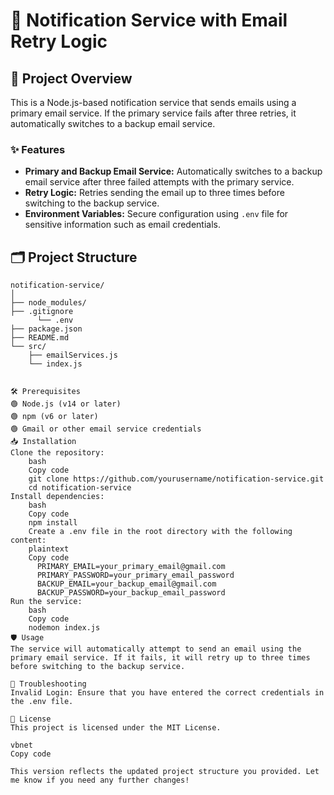 # 📧 Notification Service with Email Retry Logic

## 🚀 Project Overview
This is a Node.js-based notification service that sends emails using a primary email service. If the primary service fails after three retries, it automatically switches to a backup email service.

### ✨ Features
- **Primary and Backup Email Service:** Automatically switches to a backup email service after three failed attempts with the primary service.
- **Retry Logic:** Retries sending the email up to three times before switching to the backup service.
- **Environment Variables:** Secure configuration using `.env` file for sensitive information such as email credentials.

## 🗂 Project Structure

```plaintext
notification-service/
│
├── node_modules/
├── .gitignore
      └── .env
├── package.json
├── README.md
└── src/
    ├── emailServices.js
    └── index.js


🛠 Prerequisites
🟢 Node.js (v14 or later)
🟢 npm (v6 or later)
🟢 Gmail or other email service credentials
📥 Installation
Clone the repository:
    bash
    Copy code
    git clone https://github.com/yourusername/notification-service.git
    cd notification-service
Install dependencies:
    bash
    Copy code
    npm install
    Create a .env file in the root directory with the following content:
    plaintext
    Copy code
      PRIMARY_EMAIL=your_primary_email@gmail.com
      PRIMARY_PASSWORD=your_primary_email_password
      BACKUP_EMAIL=your_backup_email@gmail.com
      BACKUP_PASSWORD=your_backup_email_password
Run the service:
    bash
    Copy code
    nodemon index.js
🛡 Usage
The service will automatically attempt to send an email using the primary email service. If it fails, it will retry up to three times before switching to the backup service.

🐛 Troubleshooting
Invalid Login: Ensure that you have entered the correct credentials in the .env file.

📄 License
This project is licensed under the MIT License.

vbnet
Copy code

This version reflects the updated project structure you provided. Let me know if you need any further changes!




